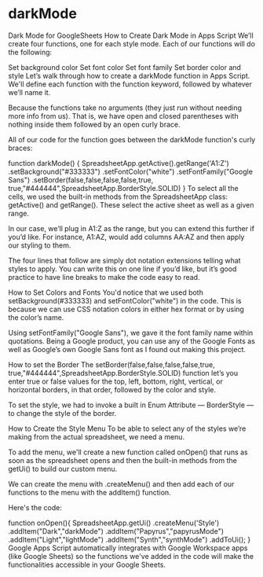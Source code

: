 # darkMode
Dark Mode for GoogleSheets
How to Create Dark Mode in Apps Script
We’ll create four functions, one for each style mode. Each of our functions will do the following:

Set background color
Set font color
Set font family
Set border color and style
Let’s walk through how to create a darkMode function in Apps Script. We'll define each function with the function keyword, followed by whatever we’ll name it.

Because the functions take no arguments (they just run without needing more info from us). That is, we have open and closed parentheses with nothing inside them followed by an open curly brace.

All of our code for the function goes between the darkMode function's curly braces:

function darkMode() {
  SpreadsheetApp.getActive().getRange('A1:Z')
    .setBackground("#333333")
    .setFontColor("white")
    .setFontFamily("Google Sans")
    .setBorder(false,false,false,false,true,
     true,"#444444",SpreadsheetApp.BorderStyle.SOLID)
}
To select all the cells, we used the built-in methods from the SpreadsheetApp class: getActive() and getRange(). These select the active sheet as well as a given range.

In our case, we’ll plug in A1:Z as the range, but you can extend this further if you’d like. For instance,  A1:AZ, would add columns AA:AZ and then apply our styling to them.

The four lines that follow are simply dot notation extensions telling what styles to apply. You can write this on one line if you’d like, but it’s good practice to have line breaks to make the code easy to read.

How to Set Colors and Fonts
You'd notice that we used both setBackground(#333333) and setFontColor("white") in the code. This is because we can use CSS notation colors in either hex format or by using the color’s name.

Using setFontFamily("Google Sans"), we gave it the font family name within quotations. Being a Google product, you can use any of the Google Fonts as well as Google’s own Google Sans font as I found out making this project.

How to set the Border
The setBorder(false,false,false,false,true, true,"#444444",SpreadsheetApp.BorderStyle.SOLID) function let’s you enter true or false values for the top, left, bottom, right, vertical, or horizontal borders, in that order, followed by the color and style.

To set the style, we had to invoke a built in Enum Attribute — BorderStyle — to change the style of the border.

How to Create the Style Menu
To be able to select any of the styles we’re making from the actual spreadsheet, we need a menu.

To add the menu, we'll create a new function called  onOpen() that runs as soon as the spreadsheet opens and then the built-in methods from the getUi() to build our custom menu.

We can create the menu with .createMenu() and then add each of our functions to the menu with the addItem() function.

Here's the code:

function onOpen(){
  SpreadsheetApp.getUi()
    .createMenu('Style')
    .addItem("Dark","darkMode")
    .addItem("Papyrus","papyrusMode")
    .addItem("Light","lightMode")
    .addItem("Synth","synthMode")
    .addToUi();
}
Google Apps Script automatically integrates with Google Workspace apps (like Google Sheets) so the functions we've added in the code will make the functionalities accessible in your Google Sheets.
